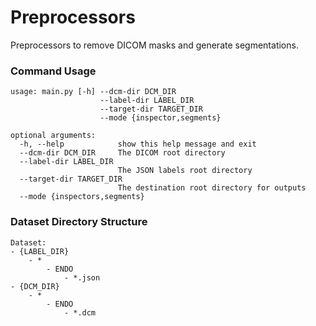 # Preprocessors

Preprocessors to remove DICOM masks and generate segmentations.

### Command Usage
```
usage: main.py [-h] --dcm-dir DCM_DIR 
                    --label-dir LABEL_DIR 
                    --target-dir TARGET_DIR 
                    --mode {inspector,segments}

optional arguments:
  -h, --help            show this help message and exit
  --dcm-dir DCM_DIR     The DICOM root directory
  --label-dir LABEL_DIR
                        The JSON labels root directory
  --target-dir TARGET_DIR
                        The destination root directory for outputs
  --mode {inspectors,segments}
```

### Dataset Directory Structure
```
Dataset:
- {LABEL_DIR}
    - *
        - ENDO
            - *.json
- {DCM_DIR}
    - *
        - ENDO
            - *.dcm
```